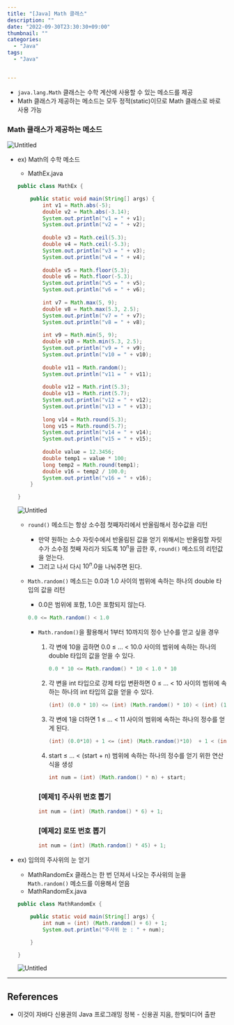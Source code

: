 ```yaml
---
title: "[Java] Math 클래스"
description: ""
date: "2022-09-30T23:30:30+09:00"
thumbnail: ""
categories:
  - "Java"
tags:
  - "Java"


---
```

<!--more-->

- `java.lang.Math` 클래스는 수학 계산에 사용할 수 있는 메소드를 제공
- Math 클래스가 제공하는 메소드는 모두 정적(static)이므로 Math 클래스로 바로 사용 가능

### Math 클래스가 제공하는 메소드

![Untitled](/images/lang_java/basicAPI/Math_클래스/Untitled.png)

- ex) Math의 수학 메소드
    - MathEx.java
    
    ```java
    public class MathEx {
    
    	public static void main(String[] args) {
    		int v1 = Math.abs(-5);
    		double v2 = Math.abs(-3.14);
    		System.out.println("v1 = " + v1);
    		System.out.println("v2 = " + v2);
    		
    		double v3 = Math.ceil(5.3);
    		double v4 = Math.ceil(-5.3);
    		System.out.println("v3 = " + v3);
    		System.out.println("v4 = " + v4);
    		
    		double v5 = Math.floor(5.3);
    		double v6 = Math.floor(-5.3);
    		System.out.println("v5 = " + v5);
    		System.out.println("v6 = " + v6);
    		
    		int v7 = Math.max(5, 9);
    		double v8 = Math.max(5.3, 2.5);
    		System.out.println("v7 = " + v7);
    		System.out.println("v8 = " + v8);
    		
    		int v9 = Math.min(5, 9);
    		double v10 = Math.min(5.3, 2.5);
    		System.out.println("v9 = " + v9);
    		System.out.println("v10 = " + v10);
    		
    		double v11 = Math.random();
    		System.out.println("v11 = " + v11);
    		
    		double v12 = Math.rint(5.3);
    		double v13 = Math.rint(5.7);
    		System.out.println("v12 = " + v12);
    		System.out.println("v13 = " + v13);
    		
    		long v14 = Math.round(5.3);
    		long v15 = Math.round(5.7);
    		System.out.println("v14 = " + v14);
    		System.out.println("v15 = " + v15);
    		
    		double value = 12.3456;
    		double temp1 = value * 100;
    		long temp2 = Math.round(temp1);
    		double v16 = temp2 / 100.0;
    		System.out.println("v16 = " + v16);
    	}
    
    }
    ```
    
    ![Untitled](/images/lang_java/basicAPI/Math_클래스/Untitled%201.png)
    
    - `round()` 메소드는 항상 소수점 첫째자리에서 반올림해서 정수값을 리턴
        - 만약 원하는 소수 자릿수에서 반올림된 값을 얻기 위해서는 반올림할 자릿수가 소수점 첫째 자리가 되도록 $10^{n}$을 곱한 후, `round()` 메소드의 리턴값을 얻는다.
        - 그리고 나서 다시 $10^{n}.0$을 나눠주면 된다.
    - `Math.random()` 메소드는 0.0과 1.0 사이의 범위에 속하는 하나의 double 타입의 값을 리턴
        - 0.0은 범위에 포함, 1.0은 포함되지 않는다.
        
        ```java
        0.0 <= Math.random() < 1.0
        ```
        
        - `Math.random()`을 활용해서 1부터 10까지의 정수 난수를 얻고 싶을 경우
            1. 각 변에 10을 곱하면 0.0 ≤ … < 10.0 사이의 범위에 속하는 하나의 double 타입의 값을 얻을 수 있다.
                
                ```java
                0.0 * 10 <= Math.random() * 10 < 1.0 * 10
                ```
                
            2. 각 변을 int 타입으로 강제 타입 변환하면 0 ≤ … < 10 사이의 범위에 속하는 하나의 int 타입의 값을 얻을 수 있다.
                
                ```java
                (int) (0.0 * 10) <= (int) (Math.random() * 10) < (int) (1.0 * 10)
                ```
                
            3. 각 변에 1을 더하면 1 ≤ … < 11 사이의 범위에 속하는 하나의 정수를 얻게 된다.
                
                ```java
                (int) (0.0*10) + 1 <= (int) (Math.random()*10)  + 1 < (int) (1.0*10) + 1
                ```
                
            4. start ≤ … < (start + n) 범위에 속하는 하나의 정수를 얻기 위한 연산식을 생성
                
                ```java
                int num = (int) (Math.random() * n) + start;
                ```
                
            
            ### [예제1] 주사위 번호 뽑기
            
            ```java
            int num = (int) (Math.random() * 6) + 1;
            ```
            
            ### [예제2] 로또 번호 뽑기
            
            ```java
            int num = (int) (Math.random() * 45) + 1;
            ```
            
- ex) 임의의 주사위의 눈 얻기
    - MathRandomEx 클래스는 한 번 던져서 나오는 주사위의 눈을 `Math.random()` 메소드를 이용해서 얻음
    - MathRandomEx.java
    
    ```java
    public class MathRandomEx {
    
    	public static void main(String[] args) {
    		int num = (int) (Math.random() + 6) + 1;
    		System.out.println("주사위 눈 : " + num);
    
    	}
    
    }
    ```
    
    ![Untitled](/images/lang_java/basicAPI/Math_클래스/Untitled%202.png)
    

---

## References

- 이것이 자바다 신용권의 Java 프로그래밍 정복 - 신용권 지음, 한빛미디어 출판